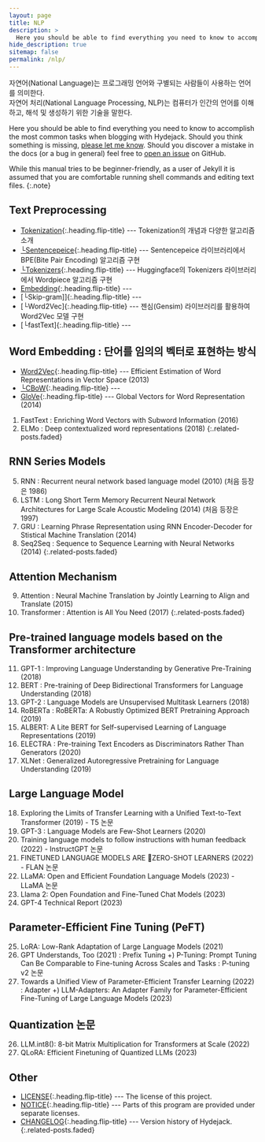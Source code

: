 ```yaml
---
layout: page
title: NLP
description: >
  Here you should be able to find everything you need to know to accomplish the most common tasks when blogging with Hydejack.
hide_description: true
sitemap: false
permalink: /nlp/
---
```


자연어(National Language)는 프로그래밍 언어와 구별되는 사람들이 사용하는 언어를 의미한다.<br>
자연어 처리(National Language Processing, NLP)는 컴퓨터가 인간의 언어를 이해하고, 해석 및 생성하기 위한 기술을 말한다.

Here you should be able to find everything you need to know to accomplish the most common tasks when blogging with Hydejack.
Should you think something is missing, [please let me know](mailto:mail@qwtel.com).
Should you discover a mistake in the docs (or a bug in general) feel free to [open an issue](https://github.com/hydecorp/hydejack/issues) on GitHub.

While this manual tries to be beginner-friendly, as a user of Jekyll it is assumed that you are comfortable running shell commands and editing text files.
{:.note}

## Text Preprocessing
* [Tokenization]{:.heading.flip-title} --- Tokenization의 개념과 다양한 알고리즘 소개
* [└Sentencepeice]{:.heading.flip-title} --- Sentencepeice 라이브러리에서 BPE(Bite Pair Encoding) 알고리즘 구현
* [└Tokenizers]{:.heading.flip-title} --- Huggingface의 Tokenizers 라이브러리에서 Wordpiece 알고리즘 구현
* [Embedding]{:.heading.flip-title} --- 
* [└Skip-gram]]{:.heading.flip-title} --- 
* [└Word2Vec]{:.heading.flip-title} --- 젠심(Gensim) 라이브러리를 활용하여 Word2Vec 모델 구현
* [└fastText]{:.heading.flip-title} --- 

## Word Embedding : 단어를 임의의 벡터로 표현하는 방식  
* [Word2Vec]{:.heading.flip-title} --- Efficient Estimation of Word Representations in Vector Space (2013)
* [└CBoW]{:.heading.flip-title} ---
* [GloVe]{:.heading.flip-title} --- Global Vectors for Word Representation (2014)
1. FastText : Enriching Word Vectors with Subword Information (2016)
2. ELMo : Deep contextualized word representations (2018)
{:.related-posts.faded}

## RNN Series Models
5. RNN : Recurrent neural network based language model (2010) (처음 등장은 1986)
6. LSTM : Long Short Term Memory Recurrent Neural Network Architectures for Large Scale Acoustic Modeling (2014) (처음 등장은 1997)
7. GRU :  Learning Phrase Representation using RNN Encoder-Decoder for Stistical Machine Translation (2014)
8. Seq2Seq : Sequence to Sequence Learning with Neural Networks (2014)
{:.related-posts.faded}


##  Attention Mechanism
9. Attention : Neural Machine Translation by Jointly Learning to Align and Translate (2015)
10. Transformer : Attention is All You Need (2017)
{:.related-posts.faded}




## Pre-trained language models based on the Transformer architecture
11. GPT-1 : Improving Language Understanding by Generative Pre-Training (2018)
12. BERT : Pre-training of Deep Bidirectional Transformers for Language Understanding (2018)
13. GPT-2 : Language Models are Unsupervised Multitask Learners (2018)
14. RoBERTa : RoBERTa: A Robustly Optimized BERT Pretraining Approach (2019)
15. ALBERT: A Lite BERT for Self-supervised Learning of Language Representations (2019)
16. ELECTRA : Pre-training Text Encoders as Discriminators Rather Than Generators (2020)
17. XLNet : Generalized Autoregressive Pretraining for Language Understanding (2019)


## Large Language Model
18. Exploring the Limits of Transfer Learning with a Unified Text-to-Text Transformer (2019) - T5 논문 
19. GPT-3 : Language Models are Few-Shot Learners (2020)
20. Training language models to follow instructions with human feedback (2022) - InstructGPT 논문 
21. FINETUNED LANGUAGE MODELS ARE ZERO-SHOT LEARNERS (2022) - FLAN 논문
22. LLaMA: Open and Efficient Foundation Language Models (2023) - LLaMA 논문 
23.  Llama 2: Open Foundation and Fine-Tuned Chat Models (2023)
24. GPT-4 Technical Report (2023)

## Parameter-Efficient Fine Tuning (PeFT)
25. LoRA: Low-Rank Adaptation of Large Language Models (2021)
26. GPT Understands, Too (2021) : Prefix Tuning
+) P-Tuning: Prompt Tuning Can Be Comparable to Fine-tuning Across Scales and Tasks : P-tuning v2 논문 
27. Towards a Unified View of Parameter-Efficient Transfer Learning (2022) : Adapter 
+) LLM-Adapters: An Adapter Family for Parameter-Efficient Fine-Tuning of Large Language Models (2023)

## Quantization 논문 
26. LLM.int8(): 8-bit Matrix Multiplication for Transformers at Scale (2022)
27. QLoRA: Efficient Finetuning of Quantized LLMs (2023)


## Other
* [LICENSE]{:.heading.flip-title} --- The license of this project.
* [NOTICE]{:.heading.flip-title} --- Parts of this program are provided under separate licenses.
* [CHANGELOG]{:.heading.flip-title} --- Version history of Hydejack.
{:.related-posts.faded}




[Tokenization]: 1-tokenization.md
[└Sentencepeice]: 1-sentencepiece.md
[└Tokenizers]: 1-tokenizers.md
[Embedding]: 2-embedding.md
[Word2Vec]: 3-Word2Vec.md
[└CBoW]: 3-Word2Vec-CBow.md
[GloVe]: 4-GloVe.md




[install]: install.md
[upgrade]: upgrade.md
[config]: config.md
[basics]: basics.md
[writing]: writing.md
[scripts]: scripts.md
[build]: build.md
[advanced]: advanced.md
[LICENSE]: ../LICENSE.md
[NOTICE]: ../NOTICE.md
[CHANGELOG]: ../CHANGELOG.md
